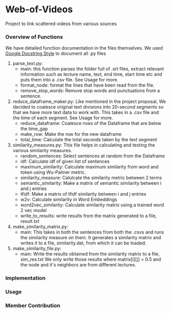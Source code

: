 # Web-of-Videos
Project to link scattered videos from various sources


### Overview of Functions
We have detailed function documentation in the files themselves. We used [Google Docstring Style](http://sphinxcontrib-napoleon.readthedocs.io/en/latest/example_google.html) to document all .py files
1. parse_text.py: 
    * main: this function parses the folder full of .srt files, extract relevant information such as lecture name, text, end time, start time etc and puts them into a .csv file. See Usage for more. 
    * format_node: format the lines that have been read from the file.
    * remove_stop_words: Remove stop words and punctuations from a sentence.
2. reduce_dataframe_maker.py: 
    Like mentioned in the project proposal, We decided to coalesce original text divisions into 20-second segments so that we have more text data to work with. This takes in a .csv file and the time of each segment. See Usage for more.
    * reduce_dataframe: Coalesce rows of the Dataframe that are below the time_gap
    * make_row: Make the row for the new dataframe
    * total_time: Calculate the total seconds taken by the text segment
3. similarity_measures.py:
    This file helps in calculating and testing the various similarity measures.
    * random_sentences: Select sentences at random from the Dataframe
    * idf: Calculate idf of given list of sentences
    * maximum_similarity: Calculate maximum similarity from word and token using Wu-Palmer metric.
    * similarity_measure: Calulcate the similarity metric between 2 terms
    * semantic_similarity: Make a matrix of semantic similarity between i and j entries
    * tfidf: Make a matrix of tfidf similarity between i and j entries 
    * w2v: Calculate similarity in Word Embeddings
    * word2vec_similarity: Calculate similarity matrix using a trained word 2 vec model
    * write_to_results: write results from the matrix generated to a file, result.txt
4. make_similarity_matrix.py:
    * main: This takes in both the sentences from both the .csvs and runs the similarity measure on them. It generates a similarity matrix and writes it to a file, similarity.dat, from which it can be loaded.
5. make_similarity_file.py:
    * main: Write the results obtained from the similarity matrix to a file, sim_res.txt We only write those results where matrix[i][j] > 0.5 and the node and it's neighbors are from different lectures.
    
### Implementation
### Usage
### Member Contribution
